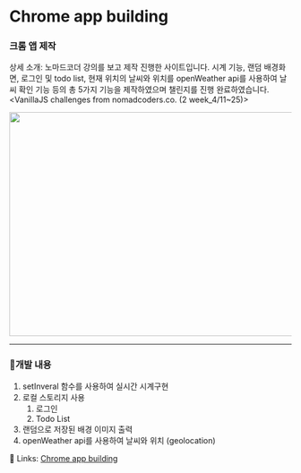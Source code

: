 # Chrome app building

### 크롬 앱 제작
상세 소개: 노마드코더 강의를 보고 제작 진행한 사이트입니다. 시계 기능, 랜덤 배경화면, 로그인 및 todo list, 현재 위치의 날씨와 위치를 openWeather api를 사용하여 날씨 확인 기능 등의 총 5가지 기능을 제작하였으며 챌린지를 진행 완료하였습니다.  
<VanillaJS challenges from nomadcoders.co. (2 week_4/11~25)>

<img src="https://user-images.githubusercontent.com/26360179/196092819-9942faac-8ea0-436c-8ab3-7819b6d283aa.gif" width=600 height=400 />

---

### 👣개발 내용

1. setInveral 함수를 사용하여 실시간 시계구현
2. 로컬 스토리지 사용
    1. 로그인
    2. Todo List
3. 랜덤으로 저장된 배경 이미지 출력
4. openWeather api를 사용하여 날씨와 위치 (geolocation)

🔗 Links: <a href="https://garlicscent.github.io/chrome-app-building/" /> Chrome app building
